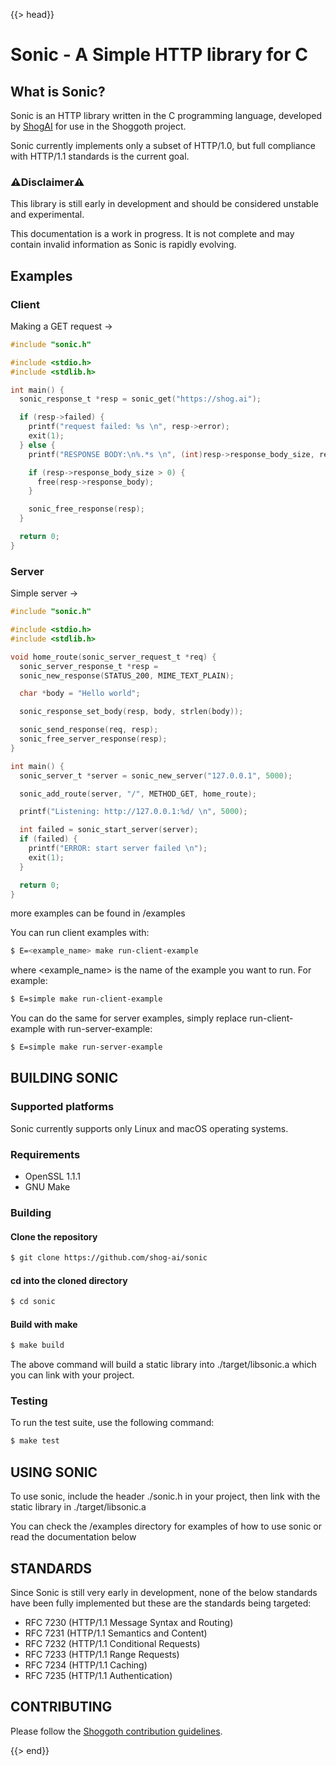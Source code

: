{{> head}}

# Sonic - A Simple HTTP library for C

## What is Sonic?

Sonic is an HTTP library written in the C programming language, developed by [ShogAI](https://shog.ai) for use in the Shoggoth project.

Sonic currently implements only a subset of HTTP/1.0, but full compliance with HTTP/1.1 standards is the current goal.

### ⚠️Disclaimer⚠️

This library is still early in development and should be considered unstable and experimental.

This documentation is a work in progress. It is not complete and may contain invalid information as Sonic is rapidly evolving.

## Examples


### Client

Making a GET request ->

```c
#include "sonic.h"

#include <stdio.h>
#include <stdlib.h>

int main() {
  sonic_response_t *resp = sonic_get("https://shog.ai");

  if (resp->failed) {
    printf("request failed: %s \n", resp->error);
    exit(1);
  } else {
    printf("RESPONSE BODY:\n%.*s \n", (int)resp->response_body_size, resp->response_body);

    if (resp->response_body_size > 0) {
      free(resp->response_body);
    }

    sonic_free_response(resp);
  }

  return 0;
}
```

### Server

Simple server ->

```c
#include "sonic.h"

#include <stdio.h>
#include <stdlib.h>

void home_route(sonic_server_request_t *req) {
  sonic_server_response_t *resp =
  sonic_new_response(STATUS_200, MIME_TEXT_PLAIN);

  char *body = "Hello world";

  sonic_response_set_body(resp, body, strlen(body));

  sonic_send_response(req, resp);
  sonic_free_server_response(resp);
}

int main() {
  sonic_server_t *server = sonic_new_server("127.0.0.1", 5000);

  sonic_add_route(server, "/", METHOD_GET, home_route);

  printf("Listening: http://127.0.0.1:%d/ \n", 5000);

  int failed = sonic_start_server(server);
  if (failed) {
    printf("ERROR: start server failed \n");
    exit(1);
  }

  return 0;
}
```

more examples can be found in /examples

You can run client examples with:

```bash
$ E=<example_name> make run-client-example
```

where <example_name> is the name of the example you want to run. For example:

```bash
$ E=simple make run-client-example
```

You can do the same for server examples, simply replace run-client-example with run-server-example:

```bash
$ E=simple make run-server-example
```

## BUILDING SONIC

### Supported platforms

Sonic currently supports only Linux and macOS operating systems.

### Requirements

* OpenSSL 1.1.1
* GNU Make


### Building

#### Clone the repository

```bash
$ git clone https://github.com/shog-ai/sonic
```

#### cd into the cloned directory

```bash
$ cd sonic
```


#### Build with make

```bash
$ make build
```

The above command will build a static library into ./target/libsonic.a which you can link with your project.

### Testing

To run the test suite, use the following command:

```bash
$ make test
```


## USING SONIC

To use sonic, include the header ./sonic.h in your project, then link with the static library in ./target/libsonic.a

You can check the /examples directory for examples of how to use sonic or read the documentation below


## STANDARDS

Since Sonic is still very early in development, none of the below standards have been fully implemented but these are the standards being targeted:

<ul>
<li>RFC 7230 (HTTP/1.1 Message Syntax and Routing)</li>
<li>RFC 7231 (HTTP/1.1 Semantics and Content)</li>
<li>RFC 7232 (HTTP/1.1 Conditional Requests)</li>
<li>RFC 7233 (HTTP/1.1 Range Requests)</li>
<li>RFC 7234 (HTTP/1.1 Caching)</li>
<li>RFC 7235 (HTTP/1.1 Authentication)</li>
</ul>


## CONTRIBUTING

Please follow the [Shoggoth contribution guidelines](/explorer/docs#contributing).


{{> end}}

